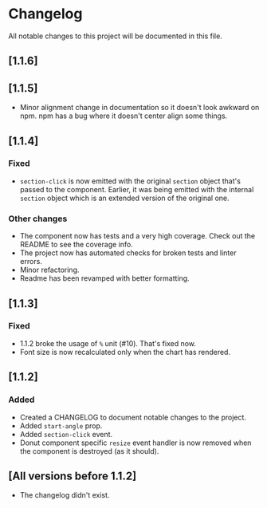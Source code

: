 # Changelog

All notable changes to this project will be documented in this file.

## [1.1.6]
## [1.1.5]

- Minor alignment change in documentation so it doesn't look awkward on npm. npm has a bug where it doesn't center align some things.

## [1.1.4]

### Fixed

- `section-click` is now emitted with the original `section` object that's passed to the component. Earlier, it was being emitted with the internal `section` object which is an extended version of the original one.

### Other changes

- The component now has tests and a very high coverage. Check out the README to see the coverage info.
- The project now has automated checks for broken tests and linter errors.
- Minor refactoring.
- Readme has been revamped with better formatting.

## [1.1.3]

### Fixed

- 1.1.2 broke the usage of `%` unit (#10). That's fixed now.
- Font size is now recalculated only when the chart has rendered.


## [1.1.2]

### Added

- Created a CHANGELOG to document notable changes to the project.
- Added `start-angle` prop.
- Added `section-click` event.
- Donut component specific `resize` event handler is now removed when the component is destroyed (as it should).


## [All versions before 1.1.2]

- The changelog didn't exist.

